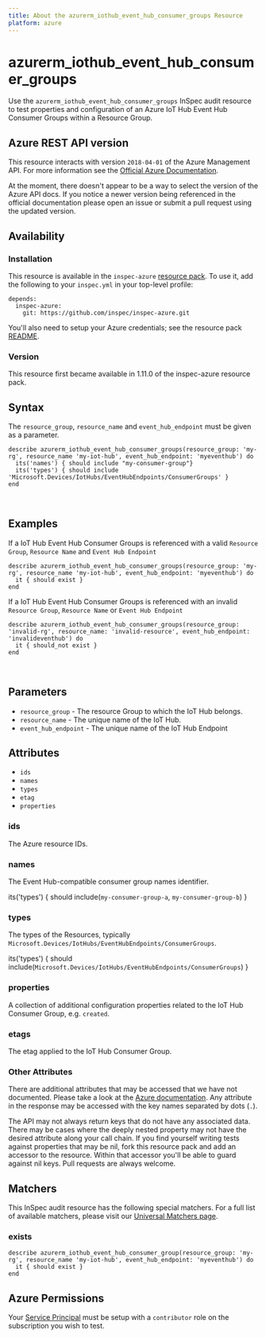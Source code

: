 ```yaml
---
title: About the azurerm_iothub_event_hub_consumer_groups Resource
platform: azure
---
```


# azurerm\_iothub\_event\_hub\_consumer\_groups

Use the `azurerm_iothub_event_hub_consumer_groups` InSpec audit resource to test properties and configuration of
an Azure IoT Hub Event Hub Consumer Groups within a Resource Group.
<br />

## Azure REST API version

This resource interacts with version `2018-04-01` of the Azure Management API. For more
information see the [Official Azure Documentation](https://docs.microsoft.com/en-us/rest/api/iothub/iothubresource/geteventhubconsumergroup).

At the moment, there doesn't appear to be a way to select the version of the
Azure API docs. If you notice a newer version being referenced in the official
documentation please open an issue or submit a pull request using the updated
version.

## Availability

### Installation

This resource is available in the `inspec-azure` [resource
pack](https://www.inspec.io/docs/reference/glossary/#resource-pack). To use it, add the
following to your `inspec.yml` in your top-level profile:

    depends:
      inspec-azure:
        git: https://github.com/inspec/inspec-azure.git

You'll also need to setup your Azure credentials; see the resource pack
[README](https://github.com/inspec/inspec-azure#inspec-for-azure).

### Version

This resource first became available in 1.11.0 of the inspec-azure resource pack.

## Syntax

The `resource_group`, `resource_name` and `event_hub_endpoint` must be given as a parameter.

    describe azurerm_iothub_event_hub_consumer_groups(resource_group: 'my-rg', resource_name 'my-iot-hub', event_hub_endpoint: 'myeventhub') do
      its('names') { should include "my-consumer-group"}
      its('types') { should include 'Microsoft.Devices/IotHubs/EventHubEndpoints/ConsumerGroups' }
    end

<br />

## Examples

If a IoT Hub Event Hub Consumer Groups is referenced with a valid `Resource Group`, `Resource Name` and `Event Hub Endpoint`

    describe azurerm_iothub_event_hub_consumer_groups(resource_group: 'my-rg', resource_name 'my-iot-hub', event_hub_endpoint: 'myeventhub') do
      it { should exist }
    end

If a IoT Hub Event Hub Consumer Groups is referenced with an invalid `Resource Group`, `Resource Name` or `Event Hub Endpoint`

    describe azurerm_iothub_event_hub_consumer_groups(resource_group: 'invalid-rg', resource_name: 'invalid-resource', event_hub_endpoint: 'invalideventhub') do
      it { should_not exist }
    end

<br />

## Parameters

  - `resource_group` - The resource Group to which the IoT Hub belongs.
  - `resource_name` - The unique name of the IoT Hub.
  - `event_hub_endpoint` - The unique name of the IoT Hub Endpoint

## Attributes

- `ids`
- `names`
- `types`
- `etag`
- `properties`

### ids
The Azure resource IDs.

### names
The Event Hub-compatible consumer group names identifier.

  its('types') { should include(`my-consumer-group-a`, `my-consumer-group-b`) }

### types
The types of the Resources, typically `Microsoft.Devices/IotHubs/EventHubEndpoints/ConsumerGroups`.

  its('types') { should include(`Microsoft.Devices/IotHubs/EventHubEndpoints/ConsumerGroups`) }

### properties
A collection of additional configuration properties related to the IoT Hub Consumer Group, e.g. `created`.

### etags
The etag applied to the IoT Hub Consumer Group.

### Other Attributes

There are additional attributes that may be accessed that we have not
documented. Please take a look at the [Azure documentation](##-Azure-REST-API-version).
Any attribute in the response may be accessed with the key names separated by
dots (`.`).

The API may not always return keys that do not have any associated data. There
may be cases where the deeply nested property may not have the desired
attribute along your call chain. If you find yourself writing tests against
properties that may be nil, fork this resource pack and add an accessor to the
resource. Within that accessor you'll be able to guard against nil keys. Pull
requests are always welcome.

## Matchers

This InSpec audit resource has the following special matchers. For a full list of
available matchers, please visit our [Universal Matchers
page](https://www.inspec.io/docs/reference/matchers/).

### exists

    describe azurerm_iothub_event_hub_consumer_group(resource_group: 'my-rg', resource_name 'my-iot-hub', event_hub_endpoint: 'myeventhub') do
      it { should exist }
    end

## Azure Permissions

Your [Service
Principal](https://docs.microsoft.com/en-us/azure/azure-resource-manager/resource-group-create-service-principal-portal)
must be setup with a `contributor` role on the subscription you wish to test.
